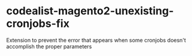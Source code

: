 # codealist-magento2-unexisting-cronjobs-fix
Extension to prevent the error that appears when some cronjobs doesn't accomplish the proper parameters
